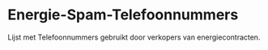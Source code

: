 # Energie-Spam-Telefoonnummers
Lijst met Telefoonnummers gebruikt door verkopers van energiecontracten.
